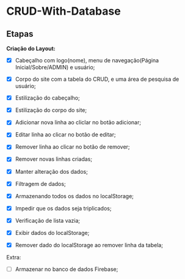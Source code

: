 # CRUD-With-Database

## Etapas

**Criação do Layout:**

 - [x] Cabeçalho com logo(nome), menu de navegação(Página Inicial/Sobre/ADMIN) e usuário;
 
 - [x] Corpo do site com a tabela do CRUD, e uma área de pesquisa de usuário;

 - [x] Estilização do cabeçalho;

 - [x] Estilização do corpo do site;

 - [x] Adicionar nova linha ao cliclar no botão adicionar;

 - [x] Editar linha ao clicar no botão de editar;

 - [x] Remover linha ao clicar no botão de remover;

 - [x] Remover novas linhas criadas;

 - [x] Manter alteração dos dados;

 - [x] Filtragem de dados;

 - [x] Armazenando todos os dados no localStorage;

 - [x] Impedir que os dados seja triplicados;

 - [x] Verificação de lista vazia;

 - [x] Exibir dados do localStorage;

 - [x] Remover dado do localStorage ao remover linha da tabela;

Extra: 

 - [ ] Armazenar no banco de dados Firebase;